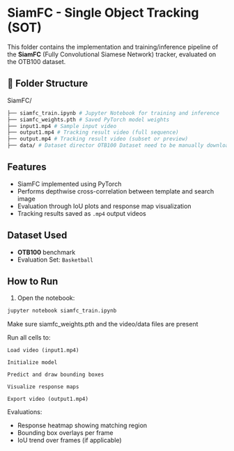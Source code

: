 # SiamFC - Single Object Tracking (SOT)

This folder contains the implementation and training/inference pipeline of the **SiamFC** (Fully Convolutional Siamese Network) tracker, evaluated on the OTB100 dataset.

## 📁 Folder Structure

SiamFC/
 ```bash
├── siamfc_train.ipynb # Jupyter Notebook for training and inference
├── siamfc_weights.pth # Saved PyTorch model weights
├── input1.mp4 # Sample input video
├── output1.mp4 # Tracking result video (full sequence)
├── output.mp4 # Tracking result video (subset or preview)
├── data/ # Dataset director OTB100 Dataset need to be manually download through (https://opendatalab.com/OpenDataLab/OTB100)
 ```



## Features

- SiamFC implemented using PyTorch
- Performs depthwise cross-correlation between template and search image
- Evaluation through IoU plots and response map visualization
- Tracking results saved as `.mp4` output videos

## Dataset Used

- **OTB100** benchmark
- Evaluation Set: `Basketball`



## How to Run

1. Open the notebook:
 ```bash
 jupyter notebook siamfc_train.ipynb
  ```
Make sure siamfc_weights.pth and the video/data files are present

Run all cells to:
 ```
Load video (input1.mp4)

Initialize model

Predict and draw bounding boxes

Visualize response maps

Export video (output1.mp4)
 ```
 Evaluations: 


- Response heatmap showing matching region
- Bounding box overlays per frame
- IoU trend over frames (if applicable)
